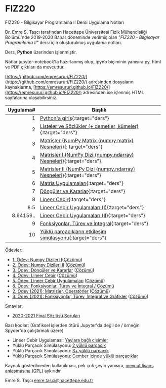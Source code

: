 # FIZ220
FIZ220 - Bilgisayar Programlama II Dersi Uygulama Notları

Dr. Emre S. Taşcı tarafından Hacettepe Üniversitesi Fizik Mühendisliği Bölümü'nde 2019-2020 Bahar döneminde verilmiş olan _"FİZ220 - Bilgisayar Programlama II"_ dersi için oluşturulmuş uygulama notları.

Ders, **Python** üzerinden işlenmiştir.

Notlar jupyter-notebook'la hazırlanmış olup, ipynb biçiminin yanısıra py, html ve PDF çıktıları da mevcuttur.

[https://github.com/emresururi/FIZ220/](https://github.com/emresururi/FIZ220/) adresinden dosyaların kaynaklarına, [https://emresururi.github.io/FIZ220/](https://emresururi.github.io/FIZ220/) adresinden ise işlenmiş HTML sayfalarına ulaşabilirsiniz.

Uygulama#|Başlık
---:|---
1|[Python'a giriş](FIZ220_EST_UygulamaNotlari_01_Pythona_Giris.html){:target="ders"}
2|[Listeler ve Sözlükler (+ demetler, kümeler)](FIZ220_EST_UygulamaNotlari_02_Listeler_Sozlukler.html){:target="ders"}
3|[Matrisler (NumPy Matrix (numpy.matrix) Nesneleri)](FIZ220_EST_UygulamaNotlari_03_Matrisler.html){:          target="ders"}
4|[Matrisler I (NumPy Dizi (numpy.ndarray) Nesneleri)](FIZ220_EST_UygulamaNotlari_04_NumPy_Dizileri_I.html){:target="ders"}
5|[Matrisler II (NumPy Dizi (numpy.ndarray) Nesneleri)](FIZ220_EST_UygulamaNotlari_05_NumPy_Dizileri_II.html){:target="ders"}
6|[Matris Uygulamaları](FIZ220_EST_UygulamaNotlari_06_Matris_Uygulamalari.html){:target="ders"}
7|[Döngüler ve Kararlar](FIZ220_EST_UygulamaNotlari_07_Donguler_ve_Kararlar.html){:target="ders"}
8|[Lineer Cebir](FIZ220_EST_UygulamaNotlari_08_LineerCebir.html){:target="ders"}
8.5|[Lineer Cebir Uygulamaları (I)](FIZ220_EST_UygulamaNotlari_08_LineerCebir_Uygulamalari_1.html){:target="ders"}
8.64159..|[Lineer Cebir Uygulamaları (II)](FIZ220_EST_UygulamaNotlari_08_LineerCebir_Uygulamalari_2.html){:target="ders"}
9|[Fonksiyonlar, Türev ve İntegral](FIZ220_EST_UygulamaNotlari_09_FonksiyonTurevIntegral.html){:target="ders"}
10|[Yüklü parçacıkların etkileşim simülasyonu](FIZ220_EST_UygulamaNotlari_10_YukluParcacikSimulasyonu.html){:target="ders"}


Ödevler:
* [1. Ödev: Numpy Dizileri I](FIZ220_EST_Odev_01_NumPy_Dizileri.html)([Çözümü](jupyter_notebook/FIZ220_EST_Odev_01_NumPy_Dizileri_Cozumler.ipynb))
* [2. Ödev: Numpy Dizileri II](FIZ220_EST_Odev_02_NumPy_Dizileri.html) ([Çözümü](FIZ220_EST_Odev_02_NumPy_Dizileri_Cozumler.html))
* [3. Ödev: Döngüler ve Kararlar](FIZ220_EST_Odev_03_Donguler_ve_Kararlar.html) ([Çözümü](FIZ220_EST_Odev_03_Donguler_ve_Kararlar_Cozumler.html))
* [4. Ödev: Lineer Cebir](FIZ220_EST_Odev_04_LineerCebir.html) ([Çözümü](FIZ220_EST_Odev_04_LineerCebir_Cozumler.html))
* [5. Ödev: Lineer Cebir Uygulamaları](FIZ220_EST_Odev_05_LineerCebirUygulamalari.html) ([Çözümü](FIZ220_EST_Odev_05_LineerCebirUygulamalari_Cozumler.html))
* [6. Ödev: Fonksiyonlar, Türev ve İntegral / Çözümü](FIZ220_EST_Odev_06_FonksiyonTurevIntegral_Cozumler.html)
* [2. Ödev (2021): Matrisler, Operatörler](FIZ220_EST_20202_Odev_02.html) ([Çözümü](FIZ220_EST_20202_Odev_02_Cozumler.html))
* [3. Ödev (2021): Fonksiyonlar, Türev, İntegral ve Grafikler](FIZ220_EST_20202_Odev_03.html) ([Çözümü](FIZ220_EST_20202_Odev_03_Cozumler.html))

Sınavlar:
* [2020-2021 Final Sözlüsü Soruları](FIZ220_EST_20202_FinalSorulari_8_12_13062021.html)

Bazı kodlar: (Grafiksel işlerden ötürü Jupyter'da değil de / örneğin Spyder'da çalıştırmak üzere)
* Lineer Cebir Uygulaması: [Yaylara bağlı cisimler](kodlar/08_springsMasses.py)
* Yüklü Parçacık Simülasyonu: [2 yüklü parçacık](kodlar/10_2_tane_yuklu_parcacik.py)
* Yüklü Parçacık Simülasyonu: [3+ yüklü parçacık](kodlar/10_3p_tane_yuklu_parcacik.py)
* Yüklü Parçacık Simülasyonu: [Çember içinde yüklü parçacıklar](kodlar/10_cemberde_yuklu_parcaciklar.py)


Kaynak gösterilmeden kullanılması, pek çok şeyin yanısıra, [mevcut lisans anlaşmasına (GPL)](http://ozgurlisanslar.org.tr/gpl/gpl-v3/) aykırıdır.

Emre S. Taşcı <emre.tasci@hacettepe.edu.tr>
